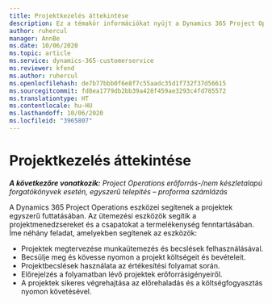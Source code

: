 ```yaml
---
title: Projektkezelés áttekintése
description: Ez a témakör információkat nyújt a Dynamics 365 Project Operations Projektmenedzsment funkciójáról.
author: ruhercul
manager: AnnBe
ms.date: 10/06/2020
ms.topic: article
ms.service: dynamics-365-customerservice
ms.reviewer: kfend
ms.author: ruhercul
ms.openlocfilehash: de7b77bbb0f6e8f7c55aadc35d1f732f37d56615
ms.sourcegitcommit: fd8ea1779db2bb39a428f459ae3293c4fd785572
ms.translationtype: HT
ms.contentlocale: hu-HU
ms.lasthandoff: 10/06/2020
ms.locfileid: "3965807"
---
```

# <a name="project-management-overview"></a>Projektkezelés áttekintése

_**A következőre vonatkozik:** Project Operations erőforrás-/nem készletalapú forgatókönyvek esetén, egyszerű telepítés – proforma számlázás_

A Dynamics 365 Project Operations eszközei segítenek a projektek egyszerű futtatásában. Az ütemezési eszközök segítik a projektmenedzsereket és a csapatokat a termelékenység fenntartásában. Íme néhány feladat, amelyekben segítenek az eszközök:

- Projektek megtervezése munkaütemezés és becslések felhasználásával.
- Becsülje meg és kövesse nyomon a projekt költségeit és bevételeit.
- Projektbecslések használata az értékesítési folyamat során.
- Előrejelzés a folyamatban lévő projektek erőforrásigényeiről.
- A projektek sikeres végrehajtása az előrehaladás és a költségfogyasztás nyomon követésével.
